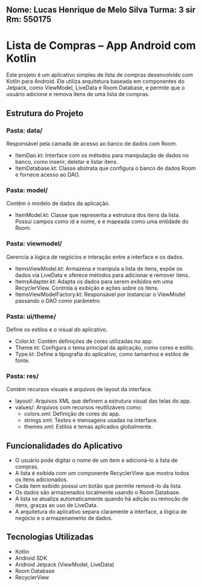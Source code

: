 Nome: Lucas Henrique de Melo Silva
Turma: 3 sir
Rm: 550175
-------------------------------------------
# Lista de Compras – App Android com Kotlin

Este projeto é um aplicativo simples de lista de compras desenvolvido com Kotlin para Android. Ele utiliza arquitetura baseada em componentes do Jetpack, como ViewModel, LiveData e Room Database, e permite que o usuário adicione e remova itens de uma lista de compras.

## Estrutura do Projeto

### Pasta: data/
Responsável pela camada de acesso ao banco de dados com Room.
- ItemDao.kt: Interface com os métodos para manipulação de dados no banco, como inserir, deletar e listar itens.
- ItemDatabase.kt: Classe abstrata que configura o banco de dados Room e fornece acesso ao DAO.

### Pasta: model/
Contém o modelo de dados da aplicação.
- ItemModel.kt: Classe que representa a estrutura dos itens da lista. Possui campos como id e nome, e é mapeada como uma entidade do Room.

### Pasta: viewmodel/
Gerencia a lógica de negócios e interação entre a interface e os dados.
- ItemsViewModel.kt: Armazena e manipula a lista de itens, expõe os dados via LiveData e oferece métodos para adicionar e remover itens.
- ItemsAdapter.kt: Adapta os dados para serem exibidos em uma RecyclerView. Controla a exibição e ações sobre os itens.
- ItemsViewModelFactory.kt: Responsável por instanciar o ViewModel passando o DAO como parâmetro.

### Pasta: ui/theme/
Define os estilos e o visual do aplicativo.
- Color.kt: Contém definições de cores utilizadas no app.
- Theme.kt: Configura o tema principal da aplicação, como cores e estilo.
- Type.kt: Define a tipografia do aplicativo, como tamanhos e estilos de fonte.

### Pasta: res/
Contém recursos visuais e arquivos de layout da interface.
- layout/: Arquivos XML que definem a estrutura visual das telas do app.
- values/: Arquivos com recursos reutilizáveis como:
  - colors.xml: Definição de cores do app.
  - strings.xml: Textos e mensagens usadas na interface.
  - themes.xml: Estilos e temas aplicados globalmente.

## Funcionalidades do Aplicativo

- O usuário pode digitar o nome de um item e adicioná-lo à lista de compras.
- A lista é exibida com um componente RecyclerView que mostra todos os itens adicionados.
- Cada item exibido possui um botão que permite removê-lo da lista.
- Os dados são armazenados localmente usando o Room Database.
- A lista se atualiza automaticamente quando há adição ou remoção de itens, graças ao uso de LiveData.
- A arquitetura do aplicativo separa claramente a interface, a lógica de negócio e o armazenamento de dados.

## Tecnologias Utilizadas

- Kotlin
- Android SDK
- Android Jetpack (ViewModel, LiveData)
- Room Database
- RecyclerView
